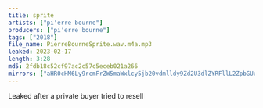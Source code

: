 ```yaml
---
title: sprite
artists: ["pi'erre bourne"]
producers: ["pi'erre bourne"]
tags: ["2018"]
file_name: PierreBourneSprite.wav.m4a.mp3
leaked: 2023-02-17
length: 3:28
md5: 2fdb18c52cf97ac2c57c5eceb021a266
mirrors: ["aHR0cHM6Ly9rcmFrZW5maWxlcy5jb20vdmlldy9Zd2U3dlZYRFllL2ZpbGUuaHRtbA==", "aHR0cHM6Ly9kYnJlZS5vcmcvdi9lNmE2MGQ="]
---
```

Leaked after a private buyer tried to resell
